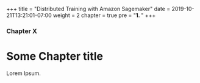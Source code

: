 +++
title = "Distributed Training with Amazon Sagemaker"
date = 2019-10-21T13:21:01-07:00
weight = 2 
chapter = true
pre = "<b>1. </b>"
+++

### Chapter X

# Some Chapter title

Lorem Ipsum.
